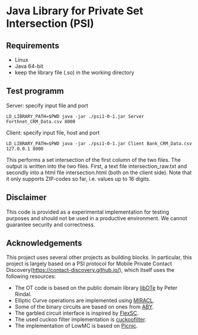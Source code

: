 # Java Library for Private Set Intersection (PSI)

## Requirements

* Linux
* Java 64-bit
* keep the library file (.so) in the working directory

## Test programm

Server: specify input file and port
```
LD_LIBRARY_PATH=$PWD java -jar ./psi1-0-1.jar Server Forthnet_CRM_Data.csv 8000
```

Client: specify input file, host and port
```
LD_LIBRARY_PATH=$PWD java -jar ./psi1-0-1.jar Client Bank_CRM_Data.csv 127.0.0.1 8000
```

This performs a set intersection of the first column of the two files. The output is written into the two files. First, a text file intersection_raw.txt and secondly into a html file intersection.html (both on the client side). Note that it only supports ZIP-codes so far, i.e. values up to 16 digits.

## Disclaimer

This code is provided as a experimental implementation for testing purposes and should not be used in a productive environment. We cannot guarantee security and correctness.

## Acknowledgements

This project uses several other projects as building blocks. In particular, this project is largely based on a PSI protocol for Mobile Private Contact Discovery(https://contact-discovery.github.io/), which itself uses the following resources:

* The OT code is based on the public domain library [libOTe](https://github.com/osu-crypto/libOTe) by Peter Rindal.
* Elliptic Curve operations are implemented using [MIRACL](https://github.com/miracl/MIRACL).
* Some of the binary circuits are based on ones from [ABY](https://github.com/encryptogroup/ABY).
* The garbled circuit interface is inspired by [FlexSC](https://github.com/wangxiao1254/FlexSC).
* The used cuckoo filter implementation is [cuckoofilter](https://github.com/efficient/cuckoofilter).
* The implementation of LowMC is based on [Picnic](https://github.com/IAIK/Picnic).

